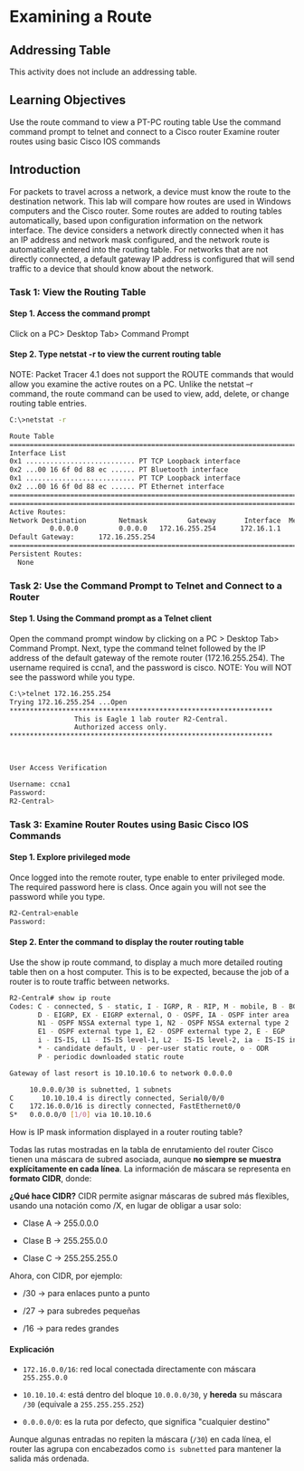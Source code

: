 # Examining a Route

## Addressing Table

This activity does not include an addressing table.

## Learning Objectives

Use the route command to view a PT-PC routing table
Use the command command prompt to telnet and connect to a Cisco router
Examine router routes using basic Cisco IOS commands

## Introduction

For packets to travel across a network, a device must know the route to the destination network. This lab will compare how routes are used in Windows computers and the Cisco router. Some routes are added to routing tables automatically, based upon configuration information on the network interface. The device considers a network directly connected when it has an IP address and network mask configured, and the network route is automatically entered into the routing table. For networks that are not directly connected, a default gateway IP address is configured that will send traffic to a device that should know about the network.

### Task 1: View the Routing Table

#### Step 1. Access the command prompt

Click on a PC> Desktop Tab> Command Prompt

#### Step 2. Type netstat -r to view the current routing table

NOTE: Packet Tracer 4.1 does not support the ROUTE commands that would allow you examine the active routes on a PC.  Unlike the netstat –r command, the route command can be used to view, add, delete, or change routing table entries.


```bash
C:\>netstat -r

Route Table
===========================================================================
Interface List
0x1 ........................... PT TCP Loopback interface
0x2 ...00 16 6f 0d 88 ec ...... PT Bluetooth interface
0x1 ........................... PT TCP Loopback interface
0x2 ...00 16 6f 0d 88 ec ...... PT Ethernet interface
===========================================================================
===========================================================================
Active Routes:
Network Destination        Netmask          Gateway       Interface  Metric
          0.0.0.0          0.0.0.0   172.16.255.254      172.16.1.1       1
Default Gateway:      172.16.255.254
===========================================================================
Persistent Routes:
  None
```

### Task 2: Use the Command Prompt to Telnet and Connect to a Router

#### Step 1. Using the Command prompt as a Telnet client

Open the command prompt window by clicking on a PC > Desktop Tab> Command Prompt.  Next, type the command telnet followed by the IP address of the default gateway of the remote router (172.16.255.254).  The username required is ccna1, and the password is cisco.
NOTE: You will NOT see the password while you type.


```bash
C:\>telnet 172.16.255.254
Trying 172.16.255.254 ...Open
*****************************************************************
                This is Eagle 1 lab router R2-Central.
                Authorized access only.
*****************************************************************



User Access Verification

Username: ccna1
Password: 
R2-Central>
```

### Task 3: Examine Router Routes using Basic Cisco IOS Commands

#### Step 1. Explore privileged mode

Once logged into the remote router, type enable to enter privileged mode. The required password here is class. Once again you will not see the password while you type.

```bash
R2-Central>enable
Password: 
```

#### Step 2. Enter the command to display the router routing table

Use the show ip route command, to display a  much more detailed routing table then on a host computer. This is to be expected, because the job of a router is to route traffic between networks.

```bash
R2-Central# show ip route
Codes: C - connected, S - static, I - IGRP, R - RIP, M - mobile, B - BGP
       D - EIGRP, EX - EIGRP external, O - OSPF, IA - OSPF inter area
       N1 - OSPF NSSA external type 1, N2 - OSPF NSSA external type 2
       E1 - OSPF external type 1, E2 - OSPF external type 2, E - EGP
       i - IS-IS, L1 - IS-IS level-1, L2 - IS-IS level-2, ia - IS-IS inter area
       * - candidate default, U - per-user static route, o - ODR
       P - periodic downloaded static route

Gateway of last resort is 10.10.10.6 to network 0.0.0.0

     10.0.0.0/30 is subnetted, 1 subnets
C       10.10.10.4 is directly connected, Serial0/0/0
C    172.16.0.0/16 is directly connected, FastEthernet0/0
S*   0.0.0.0/0 [1/0] via 10.10.10.6
```

How is IP mask information displayed in a router routing table?

Todas las rutas mostradas en la tabla de enrutamiento del router Cisco tienen una máscara de subred asociada, aunque **no siempre se muestra explícitamente en cada línea**. La información de máscara se representa en **formato CIDR**, donde:

**¿Qué hace CIDR?**
CIDR permite asignar máscaras de subred más flexibles, usando una notación como /X, en lugar de obligar a usar solo:

* Clase A → 255.0.0.0

* Clase B → 255.255.0.0

* Clase C → 255.255.255.0

Ahora, con CIDR, por ejemplo:

* /30 → para enlaces punto a punto

* /27 → para subredes pequeñas

* /16 → para redes grandes

####  Explicación

- `172.16.0.0/16`: red local conectada directamente con máscara `255.255.0.0`

- `10.10.10.4`: está dentro del bloque `10.0.0.0/30`, y **hereda** su máscara `/30` (equivale a `255.255.255.252`) 

- `0.0.0.0/0`: es la ruta por defecto, que significa "cualquier destino"

Aunque algunas entradas no repiten la máscara (`/30`) en cada línea, el router las agrupa con encabezados como `is subnetted` para mantener la salida más ordenada.

